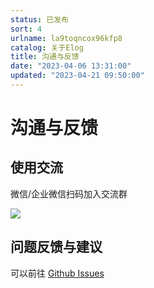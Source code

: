 ```yaml
---
status: 已发布
sort: 4
urlname: la9toqncox96kfp8
catalog: 关于Elog
title: 沟通与反馈
date: "2023-04-06 13:31:00"
updated: "2023-04-21 09:50:00"
---
```


# 沟通与反馈

## 使用交流

微信/企业微信扫码加入交流群

![](https://blogimagesrep-1257180516.cos.ap-guangzhou.myqcloud.com/elog-docs-images/FuBJmZMQwvgi4bgVyd0dAJ5qPS5I.png)

## 问题反馈与建议

可以前往 [Github Issues](https://github.com/LetTTGACO/elog/issues)
